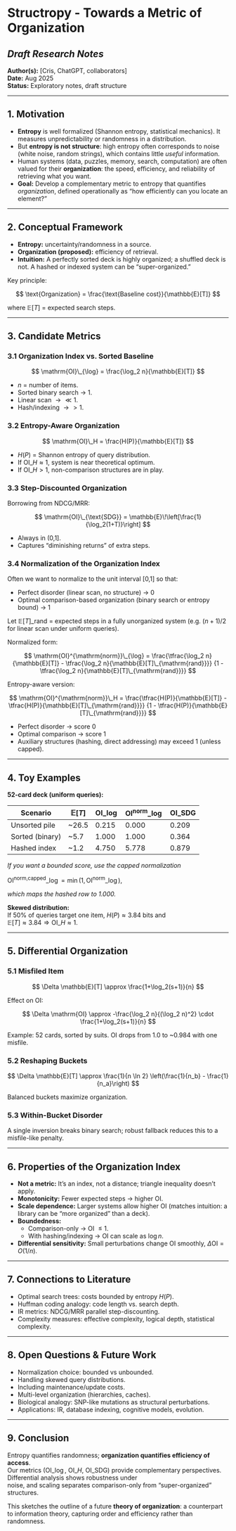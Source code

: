 # Structropy - Towards a Metric of Organization

## *Draft Research Notes*

**Author(s):** [Cris, ChatGPT, collaborators]  
**Date:** Aug 2025  
**Status:** Exploratory notes, draft structure  

---

## 1. Motivation

- **Entropy** is well formalized (Shannon entropy, statistical mechanics). It measures unpredictability or randomness in a distribution.  
- But **entropy is not structure**: high entropy often corresponds to noise (white noise, random strings), which contains little *useful* information.  
- Human systems (data, puzzles, memory, search, computation) are often valued for their **organization**: the speed, efficiency, and reliability of retrieving what you want.  
- **Goal:** Develop a complementary metric to entropy that quantifies *organization*, defined operationally as “how efficiently can you locate an element?”  

---

## 2. Conceptual Framework

- **Entropy:** uncertainty/randomness in a source.  
- **Organization (proposed):** efficiency of retrieval.  
- **Intuition:** A perfectly sorted deck is highly organized; a shuffled deck is not. A hashed or indexed system can be “super-organized.”  

Key principle:  

$$
\text{Organization} = \frac{\text{Baseline cost}}{\mathbb{E}[T]}
$$

where $\mathbb{E}[T]$ = expected search steps.  

---

## 3. Candidate Metrics

### 3.1 Organization Index vs. Sorted Baseline

$$
\mathrm{OI}\_{\log} = \frac{\log_2 n}{\mathbb{E}[T]}
$$

- $n$ = number of items.  
- Sorted binary search $\to$ 1.  
- Linear scan $\to \ll 1$.  
- Hash/indexing $\to > 1$.  

### 3.2 Entropy-Aware Organization

$$
\mathrm{OI}\_H = \frac{H(P)}{\mathbb{E}[T]}
$$

- $H(P)$ = Shannon entropy of query distribution.  
- If $\mathrm{OI}\_H \approx 1$, system is near theoretical optimum.  
- If $\mathrm{OI}\_H > 1$, non-comparison structures are in play.  

### 3.3 Step-Discounted Organization

Borrowing from NDCG/MRR:  

$$
\mathrm{OI}\_{\text{SDG}} = \mathbb{E}\!\left[\frac{1}{\log_2(1+T)}\right]
$$

- Always in (0,1].  
- Captures “diminishing returns” of extra steps.  

### 3.4 Normalization of the Organization Index

Often we want to normalize to the unit interval [0,1] so that:

- Perfect disorder (linear scan, no structure) → 0
- Optimal comparison-based organization (binary search or entropy bound) → 1

Let $\mathbb{E}[T]\_{\mathrm{rand}}$ = expected steps in a fully unorganized system
(e.g. $(n+1)/2$ for linear scan under uniform queries).

Normalized form:

$$
\mathrm{OI}^{\mathrm{norm}}\_{\log} =
\frac{\tfrac{\log_2 n}{\mathbb{E}[T]} - \tfrac{\log_2 n}{\mathbb{E}[T]\_{\mathrm{rand}}}}
{1 - \tfrac{\log_2 n}{\mathbb{E}[T]\_{\mathrm{rand}}}}
$$

Entropy-aware version:

$$
\mathrm{OI}^{\mathrm{norm}}\_H =
\frac{\tfrac{H(P)}{\mathbb{E}[T]} - \tfrac{H(P)}{\mathbb{E}[T]\_{\mathrm{rand}}}}
{1 - \tfrac{H(P)}{\mathbb{E}[T]\_{\mathrm{rand}}}}
$$

- Perfect disorder → score 0
- Optimal comparison → score 1
- Auxiliary structures (hashing, direct addressing) may exceed 1 (unless capped).

---

## 4. Toy Examples

**52-card deck (uniform queries):**

| Scenario        | $\mathbb{E}[T]$ | $\mathrm{OI}\_{\log}$ | $\mathrm{OI}^{\text{norm}}\_{\log}$ | $\mathrm{OI}\_{\text{SDG}}$ |
|-----------------|-----------------|----------------------|-------------------------------------|----------------------------|
| Unsorted pile   | ~26.5           | 0.215                | 0.000                               | 0.209                      |
| Sorted (binary) | ~5.7            | 1.000                | 1.000                               | 0.364                      |
| Hashed index    | ~1.2            | 4.750                | 5.778                               | 0.879                      |

*If you want a bounded score, use the capped normalization*

$\mathrm{OI}^{\text{norm,capped}}\_{\log}=\min(1,\mathrm{OI}^{\text{norm}}\_{\log})$,

*which maps the hashed row to 1.000.*

**Skewed distribution:**  
If 50% of queries target one item, $H(P)\approx 3.84$ bits and  
$\mathbb{E}[T]\approx 3.84 \Rightarrow \mathrm{OI}\_H \approx 1$.  

---

## 5. Differential Organization

### 5.1 Misfiled Item

$$
\Delta \mathbb{E}[T] \approx \frac{1+\log_2(s+1)}{n}
$$

Effect on OI:  

$$
\Delta \mathrm{OI} \approx -\frac{\log_2 n}{(\log_2 n)^2} \cdot \frac{1+\log_2(s+1)}{n}
$$

Example: 52 cards, sorted by suits. OI drops from 1.0 to ~0.984 with one misfile.  

### 5.2 Reshaping Buckets

$$
\Delta \mathbb{E}[T] \approx \frac{1}{n \ln 2} \left(\frac{1}{n_b} - \frac{1}{n_a}\right)
$$

Balanced buckets maximize organization.  

### 5.3 Within-Bucket Disorder

A single inversion breaks binary search; robust fallback reduces this to a misfile-like penalty.  

---

## 6. Properties of the Organization Index

- **Not a metric:** It’s an index, not a distance; triangle inequality doesn’t apply.  
- **Monotonicity:** Fewer expected steps $\to$ higher OI.  
- **Scale dependence:** Larger systems allow higher OI (matches intuition: a library can be “more organized” than a deck).  
- **Boundedness:**  
  - Comparison-only $\to$ OI $\le 1$.  
  - With hashing/indexing $\to$ OI can scale as $\log n$.  
- **Differential sensitivity:** Small perturbations change OI smoothly, $\Delta \mathrm{OI} = O(1/n)$.  

---

## 7. Connections to Literature

- Optimal search trees: costs bounded by entropy $H(P)$.  
- Huffman coding analogy: code length vs. search depth.  
- IR metrics: NDCG/MRR parallel step-discounting.  
- Complexity measures: effective complexity, logical depth, statistical complexity.  

---

## 8. Open Questions & Future Work

- Normalization choice: bounded vs unbounded.  
- Handling skewed query distributions.  
- Including maintenance/update costs.  
- Multi-level organization (hierarchies, caches).  
- Biological analogy: SNP-like mutations as structural perturbations.  
- Applications: IR, database indexing, cognitive models, evolution.  

---

## 9. Conclusion

Entropy quantifies randomness; **organization quantifies efficiency of access**.  
Our metrics ($\mathrm{OI}\_{\log}$, $\mathrm{OI}\_H$, $\mathrm{OI}\_{\text{SDG}}$)
provide complementary perspectives. Differential analysis shows robustness under  
noise, and scaling separates comparison-only from “super-organized” structures.  

This sketches the outline of a future **theory of organization**: a counterpart  
to information theory, capturing order and efficiency rather than randomness.  

